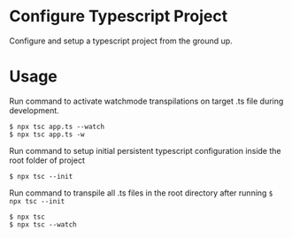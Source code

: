 # Configure Typescript Project
Configure and setup a typescript project from the ground up.

# Usage
Run command to activate watchmode transpilations on target .ts file during development.
```
$ npx tsc app.ts --watch
$ npx tsc app.ts -w
```

Run command to setup initial persistent typescript configuration inside the root folder of project
```
$ npx tsc --init
```

Run command to transpile all .ts files in the root directory after running `$ npx tsc --init`
```
$ npx tsc
$ npx tsc --watch
```
